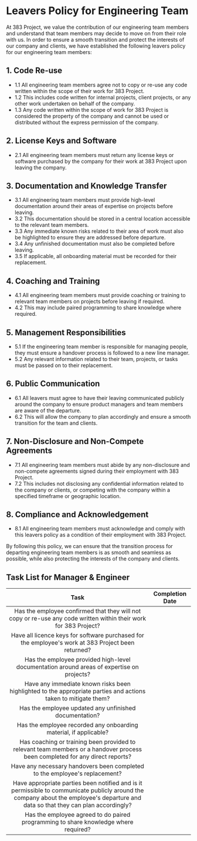 # Leavers Policy for Engineering Team
At 383 Project, we value the contribution of our engineering team members and understand that team members may decide to move on from their role with us. In order to ensure a smooth transition and protect the interests of our company and clients, we have established the following leavers policy for our engineering team members:

## 1. Code Re-use
- 1.1 All engineering team members agree not to copy or re-use any code written within the scope of their work for 383 Project.
- 1.2 This includes code written for internal projects, client projects, or any other work undertaken on behalf of the company.
- 1.3 Any code written within the scope of work for 383 Project is considered the property of the company and cannot be used or distributed without the express permission of the company.

## 2. License Keys and Software
- 2.1 All engineering team members must return any license keys or software purchased by the company for their work at 383 Project upon leaving the company.

## 3. Documentation and Knowledge Transfer
- 3.1 All engineering team members must provide high-level documentation around their areas of expertise on projects before leaving.
- 3.2 This documentation should be stored in a central location accessible to the relevant team members.
- 3.3 Any immediate known risks related to their area of work must also be highlighted to ensure they are addressed before departure.
- 3.4 Any unfinished documentation must also be completed before leaving.
- 3.5 If applicable, all onboarding material must be recorded for their replacement.

## 4. Coaching and Training
- 4.1 All engineering team members must provide coaching or training to relevant team members on projects before leaving if required.
- 4.2 This may include paired programming to share knowledge where required.

## 5. Management Responsibilities
- 5.1 If the engineering team member is responsible for managing people, they must ensure a handover process is followed to a new line manager.
- 5.2 Any relevant information related to their team, projects, or tasks must be passed on to their replacement.

## 6. Public Communication
- 6.1 All leavers must agree to have their leaving communicated publicly around the company to ensure product managers and team members are aware of the departure.
- 6.2 This will allow the company to plan accordingly and ensure a smooth transition for the team and clients.

## 7. Non-Disclosure and Non-Compete Agreements
- 7.1 All engineering team members must abide by any non-disclosure and non-compete agreements signed during their employment with 383 Project.
- 7.2 This includes not disclosing any confidential information related to the company or clients, or competing with the company within a specified timeframe or geographic location.

## 8. Compliance and Acknowledgement
- 8.1 All engineering team members must acknowledge and comply with this leavers policy as a condition of their employment with 383 Project.

By following this policy, we can ensure that the transition process for departing engineering team members is as smooth and seamless as possible, while also protecting the interests of the company and clients.


## Task List for Manager & Engineer

**Task**|**Completion Date**
:-----:|:-----:
Has the employee confirmed that they will not copy or re-use any code written within their work for 383 Project?| 
Have all licence keys for software purchased for the employee's work at 383 Project been returned?| 
Has the employee provided high-level documentation around areas of expertise on projects?| 
Have any immediate known risks been highlighted to the appropriate parties and actions taken to mitigate them?| 
Has the employee updated any unfinished documentation?| 
Has the employee recorded any onboarding material, if applicable?| 
Has coaching or training been provided to relevant team members or a handover process been completed for any direct reports?| 
Have any necessary handovers been completed to the employee's replacement?| 
Have appropriate parties been notified and is it permissible to communicate publicly around the company about the employee's departure and data so that they can plan accordingly?| 
Has the employee agreed to do paired programming to share knowledge where required?| 
